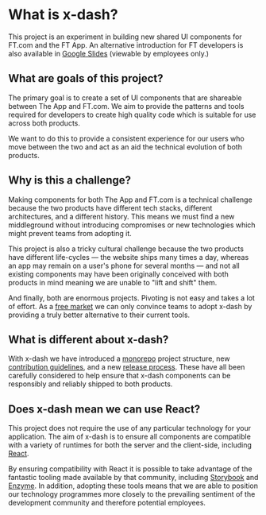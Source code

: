 # What is x-dash?

This project is an experiment in building new shared UI components for FT.com and the FT App. An alternative introduction for FT developers is also available in [Google Slides] (viewable by employees only.)

[Google Slides]: https://docs.google.com/presentation/d/1Z8mGsv4JU2TafNPIHw2RcejoNp7AN_v4LfCCGC7qrgw/edit?usp=sharing


## What are goals of this project?

The primary goal is to create a set of UI components that are shareable between The App and FT.com. We aim to provide the patterns and tools required for developers to create high quality code which is suitable for use across both products.

We want to do this to provide a consistent experience for our users who move between the two and act as an aid the technical evolution of both products.


## Why is this a challenge?

Making components for both The App and FT.com is a technical challenge because the two products have different tech stacks, different architectures, and a different history. This means we must find a new middleground without introducing compromises or new technologies which might prevent teams from adopting it.

This project is also a tricky cultural challenge because the two products have different life-cycles — the website ships many times a day, whereas an app may remain on a user's phone for several months — and not all existing components may have been originally conceived with both products in mind meaning we are unable to "lift and shift" them.

And finally, both are enormous projects. Pivoting is not easy and takes a lot of effort. As a [free market] we can only convince teams to adopt x-dash by providing a truly better alternative to their current tools.

[free market]: http://matt.chadburn.co.uk/notes/teams-as-services.html


## What is different about x-dash?

With x-dash we have introduced a [monorepo] project structure, new [contribution guidelines], and a new [release process]. These have all been carefully considered to help ensure that x-dash components can be responsibly and reliably shipped to both products.


[monorepo]: https://en.wikipedia.org/wiki/Monorepo
[contribution guidelines]: https://github.com/Financial-Times/x-dash/blob/master/contribution.md
[release process]: https://github.com/Financial-Times/x-dash/blob/master/release-guidelines.md


## Does x-dash mean we can use React?

This project does not require the use of any particular technology for your application. The aim of x-dash is to ensure all components are compatible with a variety of runtimes for both the server and the client-side, including [React].

By ensuring compatibility with React it is possible to take advantage of the fantastic tooling made available by that community, including [Storybook] and [Enzyme]. In addition, adopting these tools means that we are able to position our technology programmes more closely to the prevailing sentiment of the development community and therefore potential employees.

[React]: https://reactjs.org/
[Storybook]: https://storybook.js.org/
[Enzyme]: https://github.com/airbnb/enzyme
